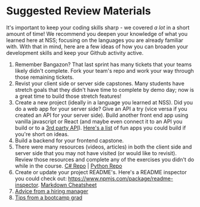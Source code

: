 # Suggested Review Materials

It's important to keep your coding skills sharp - we covered *a lot* in a short amount of time! We recommend you deepen your knowledge of what you learned here at NSS; focusing on the languages you are already familiar with. With that in mind, here are a few ideas of how you can broaden your development skills and keep your Github activity active.

1. Remember Bangazon? That last sprint has many tickets that your teams likely didn't complete. Fork your team's repo and work your way through those remaining tickets. 
2. Revist your client side or server side capstones. Many students have stretch goals that they didn't have time to complete by demo day; now is a great time to build those stretch features!
3. Create a new project (ideally in a language you learned at NSS). Did you do a web app for your server side? Give an API a try (vice versa if you created an API for your server side). Build another front end app using vanilla javascript or React (and maybe even connect it to an API you build or to a [3rd party API](https://github.com/toddmotto/public-apis)). [Here's a list](https://medium.freecodecamp.org/the-secret-to-being-a-top-developer-is-building-things-heres-a-list-of-fun-apps-to-build-aac61ac0736c) of fun apps you could build if you're short on ideas.
4. Build a backend for your frontend capstone.
5. There were many resources (videos, articles) in both the client side and server side that you may not have visited (or would like to revisit). Review those resources and complete any of the exercises you didn't do while in the course.
[C# Repo](https://github.com/nashville-software-school/bangazon-inc/tree/story-mode) |
[Python Repo](https://github.com/nashville-software-school/bangazon-llc)
6. Create or update your project README's. Here's a README inspector you could check out: https://www.npmjs.com/package/readme-inspector. 
[Markdown Cheatsheet](https://github.com/tchapi/markdown-cheatsheet/blob/master/README.md)
7. [Advice from a hiring manager](https://blog.usejournal.com/advice-from-a-hiring-manager-to-a-code-bootcamp-graduate-4d1036a7fa78)
1. [Tips from a bootcamp grad](https://medium.freecodecamp.org/5-key-learnings-from-the-post-bootcamp-job-search-9a07468d2331)